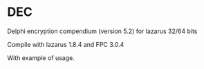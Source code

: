 # DEC
Delphi encryption compendium (version 5.2) for lazarus 32/64 bits

Compile with lazarus 1.8.4 and FPC 3.0.4

With example of usage.
